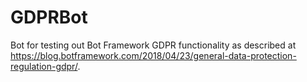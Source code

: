 # GDPRBot
Bot for testing out Bot Framework GDPR functionality as described at https://blog.botframework.com/2018/04/23/general-data-protection-regulation-gdpr/.


